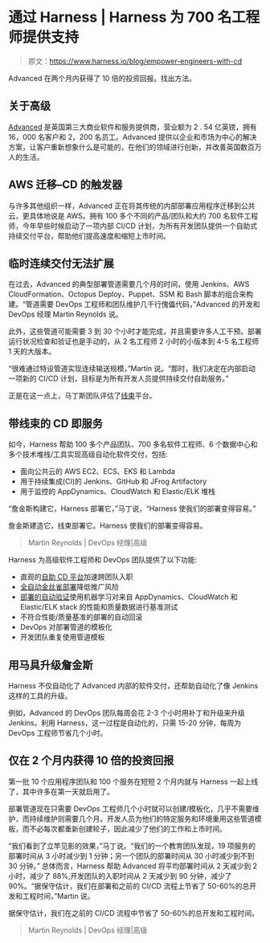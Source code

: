 # 通过 Harness | Harness 为 700 名工程师提供支持

> 原文：<https://www.harness.io/blog/empower-engineers-with-cd>

Advanced 在两个月内获得了 10 倍的投资回报。找出方法。

## 关于高级

[Advanced](https://www.oneadvanced.com/) 是英国第三大商业软件和服务提供商，营业额为 2 . 54 亿英镑，拥有 16，000 名客户和 2，200 名员工。Advanced 提供以企业和市场为中心的解决方案，让客户重新想象什么是可能的，在他们的领域进行创新，并改善英国数百万人的生活。

## AWS 迁移–CD 的触发器

与许多其他组织一样，Advanced 正在将其传统的内部部署应用程序迁移到公共云，更具体地说是 AWS。拥有 100 多个不同的产品/团队和大约 700 名软件工程师，今年早些时候启动了一项内部 CI/CD 计划，为所有开发团队提供一个自助式持续交付平台，帮助他们提高速度和缩短上市时间。

## 临时连续交付无法扩展

在过去，Advanced 的典型部署管道需要几个月的时间，使用 Jenkins、AWS CloudFormation、Octopus Deploy、Puppet、SSM 和 Bash 脚本的组合来构建。“管道需要 DevOps 工程师和团队维护几千行傀儡代码，”Advanced 的开发和 DevOps 经理 Martin Reynolds 说。

此外，这些管道可能需要 3 到 30 个小时才能完成，并且需要许多人工干预。部署运行状况检查和验证也是手动的，从 2 名工程师 2 小时的小版本到 4-5 名工程师 1 天的大版本。

“很难通过特设管道实现连续输送规模，”Martin 说。“那时，我们决定在内部启动一项新的 CI/CD 计划，目标是为所有开发人员提供持续交付自助服务。”

正是在这一点上，马丁斯团队评估了[线束](https://harness.io/)平台。

## 带线束的 CD 即服务

如今，Harness 帮助 100 多个产品团队、700 多名软件工程师、6 个数据中心和多个技术堆栈/工具实现高级自动化软件交付，包括:

*   面向公共云的 AWS EC2、ECS、EKS 和 Lambda
*   用于持续集成(CI)的 Jenkins、GitHub 和 JFrog Artifactory
*   用于监控的 AppDynamics、CloudWatch 和 Elastic/ELK 堆栈

“詹金斯构建它，Harness 部署它，”马丁说，“Harness 使我们的部署变得容易。”

詹金斯建造它，线束部署它。Harness 使我们的部署变得容易。

> Martin Reynolds | DevOps 经理|高级

Harness 为高级软件工程师和 DevOps 团队提供了以下功能:

*   直观的[自助 CD 平台](https://harness.io/platform/continuous-delivery/)加速跨团队入职
*   [全自动金丝雀部署](https://harness.io/blog/build-canary-deployment/)降低推广风险
*   [部署的自动验证](https://harness.io/continuous-delivery/continuous-verification/)使用机器学习对来自 AppDynamics、CloudWatch 和 Elastic/ELK stack 的性能和质量数据进行基准测试
*   不符合性能/质量基准的部署的自动回滚
*   DevOps 对部署管道的模板化
*   开发团队重复使用管道模板

## 用马具升级詹金斯

Harness 不仅自动化了 Advanced 内部的软件交付，还帮助自动化了像 Jenkins 这样的工具的升级。

例如，Advanced 的 DevOps 团队每周会花 2-3 个小时用补丁和升级来升级 Jenkins。利用 Harness，这一过程是自动化的，只需 15-20 分钟，每周为 DevOps 工程师节省几个小时。

## 仅在 2 个月内获得 10 倍的投资回报

第一批 10 个应用程序团队和 100 个服务在短短 2 个月内就与 Harness 一起上线了，其中许多在第一天就启用了。

部署管道现在只需要 DevOps 工程师几个小时就可以创建/模板化，几乎不需要维护，而持续维护则需要几个月。开发人员为他们的特定服务和环境重用这些管道模板，而不必每次都重新创建轮子，因此减少了他们的工作和上市时间。

“我们看到了立竿见影的效果，”马丁说。“我们的一个教育团队发现，19 项服务的部署时间从 3 小时减少到 1 分钟；另一个团队的部署时间从 30 小时减少到不到 30 分钟。”
总体而言，Harness 帮助 Advanced 将平均部署时间从 2 天减少到 2 小时，减少了 88%,开发团队的入职时间从 2 天减少到 90 分钟，减少了 90%。“据保守估计，我们在部署和之前的 CI/CD 流程上节省了 50-60%的总开发和工程时间，”Martin 说。

据保守估计，我们在之前的 CI/CD 流程中节省了 50-60%的总开发和工程时间。

> Martin Reynolds | DevOps 经理|高级